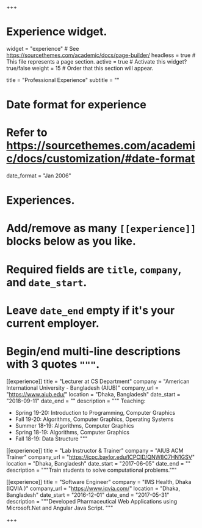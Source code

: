 +++
# Experience widget.
widget = "experience"  # See https://sourcethemes.com/academic/docs/page-builder/
headless = true  # This file represents a page section.
active = true  # Activate this widget? true/false
weight = 15  # Order that this section will appear.

title = "Professional Experience"
subtitle = ""

# Date format for experience
#   Refer to https://sourcethemes.com/academic/docs/customization/#date-format
date_format = "Jan 2006"

# Experiences.
#   Add/remove as many `[[experience]]` blocks below as you like.
#   Required fields are `title`, `company`, and `date_start`.
#   Leave `date_end` empty if it's your current employer.
#   Begin/end multi-line descriptions with 3 quotes `"""`.
[[experience]]
  title = "Lecturer at CS Department"
  company = "American International University - Bangladesh (AIUB)"
  company_url = "https://www.aiub.edu/"
  location = "Dhaka, Bangladesh"
  date_start = "2018-09-11"
  date_end = ""
  description = """
  Teaching:

  * Spring 19-20: Introduction to Programming, Computer Graphics
  * Fall 19-20: Algorithms, Computer Graphics, Operating Systems
  * Summer 18-19: Algorithms, Computer Graphics
  * Spring 18-19: Algorithms, Computer Graphics
  * Fall 18-19: Data Structure
  """

[[experience]]
  title = "Lab Instructor & Trainer"
  company = "AIUB ACM Trainer"
  company_url = "https://icpc.baylor.edu/ICPCID/QNW8C7HN1GSV"
  location = "Dhaka, Bangladesh"
  date_start = "2017-06-05"
  date_end = ""
  description = """Train students to solve computational problems."""

  [[experience]]
  title = "Software Engineer"
  company = "IMS Health, Dhaka (IQVIA )"
  company_url = "https://www.iqvia.com/"
  location = "Dhaka, Bangladesh"
  date_start = "2016-12-01"
  date_end = "2017-05-31"
  description = """Developed Pharmaceutical Web Applications using Microsoft.Net and Angular
Java Script.
"""

+++
